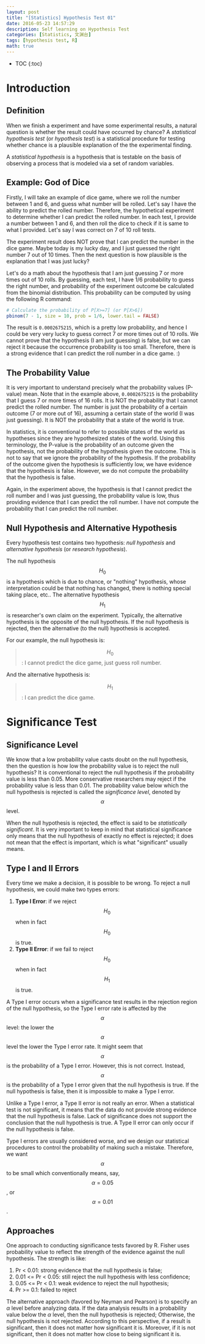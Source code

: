 ```yaml
---
layout: post
title: "[Statistics] Hypothesis Test 01"
date: 2016-05-23 14:57:29
description: Self learning on Hypothesis Test
categories: [Statistics, 文渊台]
tags: [hypothesis test, R]
math: true
---
```


* TOC
{:toc}

# Introduction

## Definition

When we finish a experiment and have some experimental results,
a natural question is whether the result could have occurred by chance?
A *statistical hypothesis test* (or *hypothesis test*) is a statistical procedure
for testing whether chance is a plausible explanation of the the experimental finding.

A *statistical hypothesis* is a hypothesis that is testable on the basis of observing a process that is modeled via a set of random variables.

## Example: God of Dice

Firstly, I will take an example of dice game, where we roll the number between 1 and 6, and guess what number will be rolled. Let's say I have the ability to predict the rolled number. Therefore, the hypothetical experiment to determine whether I can predict the rolled number. In each test, I provide a number between 1 and 6, and then roll the dice to check if it is same to what I provided. Let's say I was correct on 7 of 10 roll tests.

The experiment result does NOT prove that I can predict the number in the dice game. Maybe today is my lucky day, and I just guessed the right number 7 out of 10 times. Then the next question is how plausible is the explanation that I was just lucky?

Let's do a math about the hypothesis that I am just guessing 7 or more times out of 10 rolls. By guessing, each test, I have 1/6 probability to guess the right number, and probability of the experiment outcome be calculated from the binomial distribution. This probability can be computed by using the following R command:

~~~ r
# Calculate the probability of P[X>=7] (or P[X>6])
pbinom(7 - 1, size = 10, prob = 1/6, lower.tail = FALSE)
~~~

The result is `0.0002675215`, which is a pretty low probability,
and hence I could be very very lucky to guess correct 7 or more times out of 10 rolls.
We cannot prove that the hypothesis (I am just guessing) is false,
but we can reject it because the occurrence probability is too small.
Therefore, there is a strong evidence that I can predict the roll number in a dice game. :)

## The Probability Value

It is very important to understand precisely what the probability values (P-value) mean.
Note that in the example above, `0.0002675215` is the probability that I guess 7 or more times of 16 rolls.
It is NOT the probability that I cannot predict the rolled number.
The number is just the probability of a certain outcome (7 or more out of 16),
assuming a certain state of the world (I was just guessing).
It is NOT the probability that a state of the world is true.

In statistics, it is conventional to refer to possible states of the world as hypotheses since they are hypothesized states of the world.
Using this terminology, the P-value is the probability of an outcome given the hypothesis,
not the probability of the hypothesis given the outcome.
This is not to say that we ignore the probability of the hypothesis.
If the probability of the outcome given the hypothesis is sufficiently low,
we have evidence that the hypothesis is false. However, we do not compute the probability that the hypothesis is false.

Again, in the experiment above, the hypothesis is that I cannot predict the roll number and I was just guessing,
the probability value is low, thus providing evidence that I can predict the roll number.
I have not compute the probability that I can predict the roll number.

## Null Hypothesis and Alternative Hypothesis

Every hypothesis test contains two hypothesis: *null hypothesis* and *alternative hypothesis* (or *research hypothesis*).

The null hypothesis $$H_0$$ is a hypothesis which is due to chance, or "nothing" hypothesis,
whose interpretation could be that nothing has changed, there is nothing special taking place, etc..
The alternative hypothesis $$H_1$$ is researcher's own claim on the experiment.
Typically, the alternative hypothesis is the opposite of the null hypothesis.
If the null hypothesis is rejected, then the alternative (to the null) hypothesis is accepted.

For our example, the null hypothesis is:

> $$H_0$$: I cannot predict the dice game, just guess roll number.

And the alternative hypothesis is:

> $$H_1$$: I can predict the dice game.

# Significance Test

## Significance Level

We know that a low probability value casts doubt on the null hypothesis,
then the question is how low the probability value is to reject the null hypothesis?
It is conventional to reject the null hypothesis if the probability value is less than 0.05.
More conservative researchers may reject if the probability value is less than 0.01.
The probability value below which the null hypothesis is rejected is called the *significance level*,
denoted by $$\alpha$$ level.

When the null hypothesis is rejected, the effect is said to be *statistically significant*.
It is very important to keep in mind that statistical significance only means that the null hypothesis of exactly no effect is rejected;
it does not mean that the effect is important, which is what "significant" usually means.

## Type I and II Errors

Every time we make a decision, it is possible to be wrong. To reject a null hypothesis, we could make two types errors:

1. **Type I Error**: if we reject $$H_0$$ when in fact $$H_0$$ is true.
2. **Type II Error**: if we fail to reject $$H_0$$ when in fact $$H_1$$ is true.

A Type I error occurs when a significance test results in the rejection region of the null hypothesis,
so the Type I error rate is affected by the $$\alpha$$ level:
the lower the $$\alpha$$ level the lower the Type I error rate.
It might seem that $$\alpha$$ is the probability of a Type I error. However, this is not correct.
Instead, $$\alpha$$ is the probability of a Type I error given that the null hypothesis is true.
If the null hypothesis is false, then it is impossible to make a Type I error.

Unlike a Type I error, a Type II error is not really an error.
When a statistical test is not significant, it means that the data do not provide strong evidence that the null hypothesis is false.
Lack of significance does not support the conclusion that the null hypothesis is true.
A Type II error can only occur if the null hypothesis is false.

Type I errors are usually considered worse, and we design our statistical procedures to control the probability of making such a mistake.
Therefore, we want $$\alpha$$ to be small which conventionally means, say, $$\alpha = 0.05$$, or $$\alpha = 0.01$$.

## Approaches

One approach to conducting significance tests favored by R. Fisher uses probability value to reflect the strength of the evidence against the null hypothesis.
The strength is like:

1. Pr < 0.01: strong evidence that the null hypothesis is false;
2. 0.01 <= Pr < 0.05: still reject the null hypothesis with less confidence;
3. 0.05 <= Pr < 0.1: weak evidence to reject the null hypothesis;
4. Pr >= 0.1: failed to reject

The alternative approach (favored by Neyman and Pearson) is to specify an $\alpha$ level before analyzing data.
If the data analysis results in a probability value below the $\alpha$ level, then the null hypothesis is rejected;
Otherwise, the null hypothesis is not rejected.
According to this perspective, if a result is significant, then it does not matter how significant it is.
Moreover, if it is not significant, then it does not matter how close to being significant it is.

